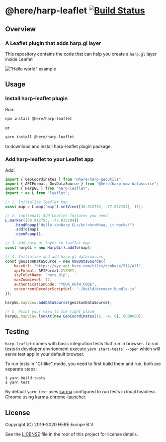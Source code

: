 # @here/harp-leaflet [![Build Status](https://travis-ci.com/heremaps/harp-leaflet.svg?branch=master)](https://travis-ci.com/heremaps/harp-leaflet)

## Overview

### A Leaflet plugin that adds harp.gl layer

This repository contains the code that can help you create a `harp.gl` layer inside Leaflet

!["Hello world" example](docs/example.png)

## Usage

### Install harp-leaflet plugin

Run:

```sh
npm install @here/harp-leaflet
```

or

```sh
yarn install @here/harp-leaflet
```

to download and install harp-leaflet plugin package.

### Add harp-leaflet to your Leaflet app

Add:

```js
import { GeoCoordinates } from "@here/harp-geoutils";
import { APIFormat, OmvDataSource } from "@here/harp-omv-datasource";
import { HarpGL } from "harp-leaflet";
import * as L from "leaflet";

// 1. Initialize leaflet map
const map = L.map("map").setView([38.912753, -77.032194], 15);

// 2. (optional) Add Leaflet features you need
L.marker([38.912753, -77.032194])
    .bindPopup("Hello <b>Harp GL</b>!<br>Whoa, it works!")
    .addTo(map)
    .openPopup();

// 3. Add harp.gl layer to leaflet map
const harpGL = new HarpGL().addTo(map);

// 4. Initialize and add harp.gl datasources
const geoJsonDataSource = new OmvDataSource({
    baseUrl: "https://xyz.api.here.com/tiles/osmbase/512/all",
    apiFormat: APIFormat.XYZMVT,
    styleSetName: "here_olp",
    maxZoomLevel: 17,
    authenticationCode: "YOUR_AUTH_CODE",
    concurrentDecoderScriptUrl: "./build/decoder.bundle.js"
});

harpGL.mapView.addDataSource(geoJsonDataSource);

// 5. Point your view to the right place
harpGL.mapView.lookAt(new GeoCoordinates(16, -4, 0), 6000000);
```

## Testing

`harp-leaflet` comes with basic integration tests that run in browser. To run tests in developer
envrionment execute `yarn start-tests --open` which will serve test app in your default browser.

To run tests in "CI-like" mode, you need to first build them and run, both are separate steps:

```
$ yarn build-tests
$ yarn test
```

By default `yarn test` uses [karma](https://github.com/karma-runner/karma) configured to run tests in local headless Chrome using [karma-chrome-launcher](https://github.com/karma-runner/karma-chrome-launcher).

## License

Copyright (C) 2019-2020 HERE Europe B.V.

See the [LICENSE](./LICENSE) file in the root of this project for license details.
